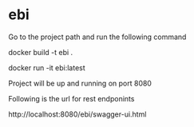 # ebi

Go to the project path and run the following command

docker build -t ebi .

docker run -it ebi:latest

Project will be up and running on port 8080


Following is the url for rest endponints

http://localhost:8080/ebi/swagger-ui.html